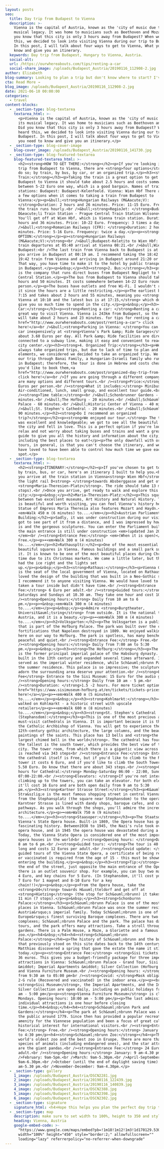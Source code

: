 ```yaml
---
layout: posts
seo:
  title: Day trip from Budapest to Vienna
  description: >-
    Vienna is the capital of Austria, known as the 'city of music due to its
    musical legacy. It was home to musicians such as Beethoven and Mozart. Did
    you know that this city is only 3 hours away from Budapest? When we heard
    this, we decided to look into visiting Vienna during our trip to Budapest.
    In this post, I will talk about four ways to get to Vienna, What you need to
    know and give you an itinerary.
  keywords: Day trip from Budapest, Hungary to Vienna, Austria.
  social-alt:
  url: /https://ourwhereabouts.com/tips/renting-a-car
  social-share_image: /uploads/Budapest_Austria/20190116_112908-2.jpg
author: Elizabeth
blog-summary: Looking to plan a trip but don't know where to start? I've got you!
cta: Read More →
blog_image: /uploads/Budapest_Austria/20190116_112908-2.jpg
date: 2021-06-10 00:00:00
categories:
  - travel
content-blocks:
  - _section-type: blog-textarea
    textarea_html: >-
      <p>Vienna is the capital of Austria, known as the 'city of music due to
      its musical legacy. It was home to musicians such as Beethoven and Mozart.
      Did you know that this city is only 3 hours away from Budapest? When we
      heard this, we decided to look into visiting Vienna during our trip to
      Budapest. In this post, I will talk about four ways to get to Vienna, What
      you need to know and give you an itinerary.</p>
  - _section-type: blog-cover-image
    blog-cover_image: /uploads/Budapest_Austria/20190116_141730.jpg
  - _section-type: blog-featured-textarea
    blog-featured-textarea_html: >-
      <h2><strong>HOW TO GET THERE:</strong></h2><p>If you're looking into a day
      trip from Budapest to Vienna, there are <strong>four options</strong> to
      do so; by train, by bus, by car, or an organized trip.</p><h3><strong>1.
      Train:</strong></h3><p>Taking the train is a great option to get from
      Budapest to Vienna it should take about 2.5 hours and costs somewhere
      between 5-22 Euro one way, which is a good bargain. Names of train
      stations: Budapest: Budapest-Kelenfoeld. Vienna: Wien Hbf There are quite
      a few options when it comes to taking a train from Budapest to
      Vienna:</p><p>&bull;<strong>Hungarian Railways (M&Aacute;V):
      </strong>Duration: 2 hours and 26 minutes. Price: 11-15 Euro. Frequency:
      the train runs hourly.<br />&bull;<strong>RegioJet: </strong>Budapest
      D&eacute;li Train Station - Prague Central Train Station WilsonovaIc.
      You'll get off at Wien Hbf, which is Vienna train station. Duration: 2
      hours and 36 minutes. Price: 10-22 Euro. Frequency: 3 times a day.<br
      />&bull;<strong>Romanian Railways (CFR): </strong>Duration: 2 hours and 40
      minutes. Price: 5-16 Euro. Frequency: twice a day.</p><p><strong>BEST
      OPTION:</strong></p><p><strong>Hungarian Railways
      (M&Aacute;V):</strong><br />&bull;Budapest-Keletito to Wien Hbf: Earliest
      train departures at 05:40 arrival at Vienna 08:21.<br />&bull;Wien Hbf to
      Budapest:<br />The last train from Vienna back to Budapest is at 21:40,
      you arrive in Budapest at 00:19 am. I recommend taking the 18:42 or the
      19:42 train from Vienna and arriving in Budapest around 21:20 or 22:20.
      That way, you have time to make it to the hotel by public transportation
      in Budapest.</p><p>&nbsp;</p><h3><strong>2. Bus:</strong></h3><p>Flexibus
      is the company that runs direct buses from Budapest Nepliget to Vienna
      Central Station.</p><p>The bus from Budapest to Vienna should take about 2
      hours and 50 minutes. It costs somewhere between 14-22 Euro round-trip per
      person.</p><p>The buses have outlets and free Wi-Fi. I wouldn't recommend
      it since the hours are a little restricting.</p><p>The earliest bus is at
      7:15 and takes about 2 hours and 55 minutes, meaning you <strong>arrive in
      Vienna at 10:10 and the latest bus is at 17:15,</strong> which doesn't
      give you so much time to spend in the city.</p><p>&nbsp;</p><h3><strong>3.
      Car:</strong></h3><p><strong>Renting a car: </strong>Renting a car is a
      great way to visit Vienna. Vienna is 243km from Budapest, so the drive
      will take about 2 hours and 23 minutes. for tips for renting a car<a
      href="http://www.ourwhereabouts.com/post/renting-a-car"> click
      here!</a><br />&bull;<strong>Parking in Vienna: </strong>You can park your
      car inexpensively at <strong>Vienna's Park &amp; Ride Garages</strong> for
      about 3.60 Euros per day. All Park &amp; Ride facilities are directly
      connected to a subway line, making it easy and convenient to reach the
      city center.</p><h3><strong>4. Organized Trip:</strong></h3><p>We don't
      always take organized trips, but due to lack of time to plan and other
      elements, we considered we decided to take an organized trip. We booked
      our trip through Banai Family, a Hungarian-Israeli family who runs tours
      in Budapest; therefore, the tour is done in Hebrew and costs cheaper. If
      you'd like to book them,<a
      href="http://www.ourwhereabouts.com/post/organized-day-trip-from-budapest-to-vienna">
      click here!</a><br />If you are going through a different company, there
      are many options and different tours.<br /><strong>Price:</strong> 100-180
      Euros per person.<br /><strong>What it includes:</strong> Minibus,
      Air-conditioned, lunch, small group, and excellent tour guide.<br
      /><strong>Time table:</strong><br />&bull;Schonbrunner Gardens - 30
      minutes.<br />&bull;The Hofburg - 20 minutes.<br />&bull;Sch&ouml;nbrunn
      Palace - 60 minutes.<br />&bull;Historic Center of Vienna - 40 minutes.<br
      />&bull;St. Stephen's Cathedral - 20 minutes.<br />&bull;Sch&ouml;nbrunn -
      90 minutes.</p><h2><strong>Do I recommend an organized
      trip?</strong></h2><p><strong>We enjoyed our tour.</strong> The tour guide
      was excellent and knowledgeable; we got to see all the beautiful spots in
      the city and fell in love. This is a perfect option if you're looking to
      relax and not worry about taking buses and trains and want a great tour
      guide to give you all the history and information about the city,
      including the best places to eat!</p><p>The only downfall with organized
      tours, in general, is that you can't choose the itinerary, and we would
      have loved to have been able to control how much time we gave each
      spot.</p>
  - _section-type: blog-textarea
    textarea_html: >-
      <h2><strong>ITINERARY:</strong></h2><p>If you've chosen to get to Vienna
      by train, bus, or car, here's an itinerary I built to help you.<br />Once
      you arrive at the train station in Vienna<strong> Wien Hbf</strong> Take
      the light rail D<strong> </strong>towards Absberggasse and get off at
      <strong>Maria-Theresien-Platz</strong>. The ride should take 13 minutes (7
      stops).<br />Once you arrive, get ready to walk and explore this beautiful
      city:</p><p>&nbsp;</p><h2>Maria-Theresien-Platz:</h2><p>This square is
      between two excellent museums, Art History and Natural History. The square
      is beautiful and worth visiting, you can feel Vienna's history here. the
      Statue of Empress Maria Theresia also features Mozart and Haydn.</p><p>➠
      ​​​<em>Walk 450 m (6 minutes) to....</em></p><h2>Austrian Parliament
      Building:</h2><p>Sadly, it was under construction during our visit, but we
      got to see part of it from a distance, and I was impressed by how big it
      is and the gorgeous sculptures. You can enter the Parliament building, but
      the main entrance is still under construction <em>(updated Jan 2022).
      </em><br /><strong>Entrance Fee:</strong> <em>(When it is open)</em>
      Free.</p><p>➠<em>Walk 300 m (4 minutes)
      to....</em></p><h2>Rathauspltz:</h2><p>One of the most essential and
      beautiful squares in Vienna. Famous buildings and a small park surround
      it. It is known to be one of the most beautiful places during Christmas
      time due to its Christmas markets. We came a little later, but they still
      had the ice right and the lights set
      up.</p><p>&nbsp;</p><h3><strong>Rathaus:</strong></h3><p>Vienna City Hall
      is the seat of the local government of Vienna, located on Rathausplatz. We
      loved the design of the building that was built in a Neo-Gothic style. and
      I recommend it to anyone visiting Vienna. We would have loved to have
      taken a tour inside but didn't have time.<br /><strong>Entrance
      Fee:</strong> 6 Euro per adult.<br /><strong>Guided tours:</strong>
      Saturdays and Sundays at 10.30 am. They take one hour and cost 10 Euro.<br
      /><strong>Opening hours:</strong> Daily from 10 am to 6
      pm.</p><p>➠&nbsp;<em>Walk 300 m (4 minutes)
      to....</em></p><p>&nbsp;</p><p>Admire <strong>Burgtheater,
      Universit&auml;tsring</strong> from outside. It is the national theater of
      Austria, and it is a beauty.</p><p>➠<em>Walk 300 m (4 minutes)
      to....</em></p><h2>Volksgarten:</h2><p>The Volksgarten is a public park
      that is part of the Hofburg Palace. The park was built over the city
      fortifications that Napoleon destroyed in 1809. We enjoyed walking around
      here on our way to Hofburg. The park is spotless, has many benches,
      peaceful and quiet.<br /><strong>Entrance Fee:</strong> Free.<br
      /><strong>Opening hours:</strong> Daily from 7:00 am to 5:30
      pm.</p><p>&nbsp;</p><h3><strong>The Hofburg:</strong></h3><p>The Hofburg
      is the former principal imperial palace of the Habsburg dynasty. It was
      built in the 13th century and expanded several times afterward. It also
      served as the imperial winter residence, while Sch&ouml;nbrunn Palace was
      the summer residence. This palace is so impressive; the sculptures that
      adorn the surrounding area deserve your attention.<br /><strong>Entrance
      Fee</strong> Entrance to the Sisi Museum: 15 Euro for the audio guide.<br
      /><strong>Opening hours:</strong> Daily from 10 am - 5 pm.<br
      /><strong>Duration: </strong>1.5 -2 hours. For more ticket options,<a
      href="https://www.sisimuseum-hofburg.at/en/tickets/tickets-prices"> click
      here!</a></p><p>➠<em>Walk 400 m (5 minutes)
      to....</em></p><p>&nbsp;</p><h3><strong>Kohlmarkt:</strong></h3><p>We
      walked on Kohlmarkt - a historic street with upscale
      retailers</p><p>➠<em>Walk 600 m (8 minutes)
      to....</em></p><p>&nbsp;</p><h3><strong>St. Stephen's Cathedral
      (Stephansdom):</strong></h3><p>This is one of the most precious and
      must-visit cathedrals in Vienna. It is important because it is the seat of
      the Catholic Archbishop of Vienna. You will get to experience the
      12th-century gothic architecture, the large columns, and the beautiful
      paintings of the saints. This place has 13 bells and <strong>the second
      largest chimed bell in the world</strong>. The cathedral has four towers;
      the tallest is the south tower, which provides the best view of the entire
      city. The tower room, from which there is a gigantic view across Vienna,
      is reached via 343 steps<br /><strong>Entrance Fee:</strong> Entrance to
      the cathedral itself is Free, but if you'd like to climb to the North
      tower it costs 6 Euro, and if you'd like to climb the South Tower it costs
      5.50 Euro. Do know that there are about 343 steps.<br /><strong>Opening
      hours for Cathedral:</strong> Monday-Saturday 06:00 - 22:00, Sunday
      07:00-22:00.<br /><strong>Elevators: </strong>If you're not interested in
      climbing up to the towers, you can take an elevator. For both elevators,
      it'll cost 16 Euro and are both open daily from 9 am to 5:30
      pm.</p><h3><strong>Kartner Strasse Street:</strong></h3><p>K&auml;rntner
      Stra&szlig;e is the most famous shopping street in central Vienna. It runs
      from the Stephansplatz (the square near Stephansdom) to the opera house.
      Karntner Strasse is lined with dandy shops, baroque cafes, and cute
      pathways. As you walk through the shops, you'll admire the incredible
      architecture.</p><p>➠<em>Walk 750 m (9 minutes)
      to....</em></p><h3><strong>Staasoper:</strong></h3><p>The Staatsoper is
      Vienna's State Opera house. Built-in 1869, the Opera house has got a
      fascinating history. Between1938 to 1945, the Nazi's rule took over the
      opera house, and in 1945 the opera house was devastated during a bombing.
      Today, the Vienna State Opera is considered one of the most important
      opera houses in the world<br /><strong>Opening hours: </strong>Daily from
      8 am to 6 pm.<br /><strong>Guided tours: </strong>The tour is 40 minutes
      long and costs 12 Euros per adult.<br /><strong>Covid update: </strong>For
      guided tours of the Vienna State Opera, a certificate of being recovered
      or vaccinated is required from the age of 15 - this must be shown when
      entering the building.</p><p>&nbsp;</p><h3><strong>Tip:</strong></h3><p>At
      the end of the street, just opposite the main entrance of the Opera house,
      there is an outlet souvenir shop. For example, you can buy two magnets for
      4 Euro, and key chains for 5 Euro. (In Stephansdom, it'll cost you around
      7 Euro for 1 magnet and 8-10 Euro for a key
      chain!!)</p><p>&nbsp;</p><p>From the Opera house, take the
      <strong>U4</strong> towards H&uuml;tteldorf and get off at
      <strong>Hietzing</strong> (the stop for Sch&ouml;nbrunn) it takes around
      11 min (7 stops).</p><p>&nbsp;</p><h3><strong>Schonburnn
      Palace:</strong></h3><p>Sch&ouml;nbrunn Palace is one of the most visited
      places in Vienna. Sch&ouml;nbrunn Palace was once the summer residence of
      Austria&rsquo;s imperial family. Today Sch&ouml;nbrunn is one of
      Europe&rsquo;s finest surviving Baroque complexes. There are two main
      complexes; Sch&ouml;nbrunn Palace and the park. The palace has daily
      tours, and the park offers many attractions. Take a stroll through the
      gardens. There is a Palm House, a Maze, a Gloriette and a famous
      zoo.</p><h4>&nbsp;</h4><h4><strong>Sch&ouml;nbrunn
      Palace:</strong></h4><p>The history of Sch&ouml;nbrunn and the buildings
      that previously stood on this site dates back to the 14th century. Emperor
      Matthias discovered a spring that gave the estate the name it still bears
      today.</p><p><strong>Entrance Fee:</strong> <strong>Sisi tickets:</strong>
      36 euros. This gives you a budget-friendly package for three imperial
      attractions in Vienna: Sch&ouml;nbrunn Palace - Grand Tour, Sisi Museum
      &middot; Imperial Apartments &middot; Silver Collection (Hofburg Vienna),
      and Vienna Furniture Museum.<br /><strong>Opening hours: </strong>daily
      from 9:30 am to 05:00 pm<br /><strong>Covid: </strong>Mask obligated and
      2-G rule (Recovered and vaccinated) in the indoor area.</p><p><br />The
      <strong>Sisi Museum</strong>, the Imperial Apartments, and the Imperial
      Silver Collection are open daily, including on public holidays from 10:00
      am - 5:00 pm</p><p><strong>Vienna Furniture Museum</strong> is closed on
      Mondays. Opening hours: 10:00 am - 5:00 pm</p><p>The last admission to the
      individual attractions is one hour before closing
      time.</p><h4>&nbsp;</h4><h4><strong>Sch&ouml;nbrunn Park and
      Gardens:</strong></h4><p>The park at Sch&ouml;nbrunn Palace was opened to
      the public around 1779. Since then has provided a popular recreational
      amenity for the Viennese population and been a focus of great cultural and
      historical interest for international visitors.<br /><strong>Entrance
      Fee:</strong> Free.<br /><strong>Opening hours:</strong> January: 9:00 am
      to 4:30 pm</p><h4><strong>Sch&ouml;nbrunn Zoo:</strong></h4><p>This is the
      world's oldest zoo and the best zoo in Eruope. There are more than 700
      species of animals (including endangered ones), and the star attractions
      are the giant pandas.<br /><strong>Entrance Fee:</strong> 24 Euro per
      adult.<br /><strong>Opening hours:</strong> January: 9 am-4.30 pm<br
      />February: 9am-5pm.<br />March: 9am-5.30pm.<br />April-September:
      9am-6.30pm.<br />October (until the end of daylight saving time): 9
      am-5.30 pm.<br />November-December: 9am-4.30pm.</p>
  - _section-type: gallery
    1_image: /uploads/Budapest_Austria/DSCN2281.jpg
    2_image: /uploads/Budapest_Austria/20190116_122439.jpg
    3_image: /uploads/Budapest_Austria/20190116_140839.jpg
    4_image: /uploads/Budapest_Austria/DSCN2388.jpg
    5_image: /uploads/Budapest_Austria/DSCN2398.jpg
    6_image: /uploads/Budapest_Austria/DSCN2302.jpg
  - _section-type: signature
    signature_html: <h4>Hope this helps you plan the perfect day trip to Vienna!</h4>
  - _section-type: map
    description: make sure to set width to 100%, height to 350 and style to border 2
    heading: Vienna, Austria
    google-embed-code: >-
      "https://www.google.com/maps/embed?pb=!1m18!1m12!1m3!1d170129.53089397773!2d16.239976429458753!3d48.22059981722188!2m3!1f0!2f0!3f0!3m2!1i1024!2i768!4f13.1!3m3!1m2!1s0x476d079e5136ca9f%3A0xfdc2e58a51a25b46!2sVienna%2C%20Austria!5e0!3m2!1sen!2sus!4v1662047024721!5m2!1sen!2sus"
      width="100%" height="450" style="border:2;" allowfullscreen=""
      loading="lazy" referrerpolicy="no-referrer-when-downgrade"
---
```

